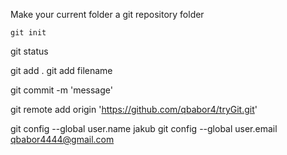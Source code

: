 Make your current folder a git repository folder
```
git init
```
git status

git add .
git add filename

git commit -m 'message'

git remote add origin 'https://github.com/qbabor4/tryGit.git'

git config --global user.name jakub
git config --global user.email qbabor4444@gmail.com
